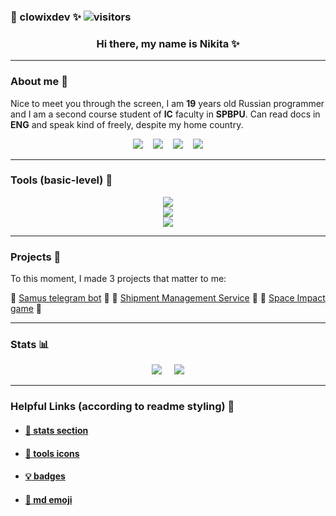 ### :white_heart: clowixdev :sparkles: ![visitors](https://visitor-badge.laobi.icu/badge?page_id=clowixdev&left_color=red&right_color=black&left_text=Profile_views)

<h3 align="center"> Hi there, my name is Nikita ✨ </h3>

---

### About me :book:

Nice to meet you through the screen, I am **19** years old Russian programmer and I am a second course student of **IC** faculty in **SPBPU**. Can read docs in **ENG** and speak kind of freely, despite my home country.

<div align="center">
<a href="mailto:clowixdev@gmail.com"><img src="https://img.shields.io/badge/Gmail-333333?style=for-the-badge&logo=gmail&logoColor=red"/></a>
&nbsp;&nbsp;
<a href="https://t.me/clowixdev">
    <img src="https://img.shields.io/badge/Telegram-333333?style=for-the-badge&logo=telegram&logoColor=red"/></a>
&nbsp;&nbsp;
<a href="https://discordapp.com/users/385643363807920129/">
    <img src="https://img.shields.io/badge/Discord-333333?style=for-the-badge&logo=discord&logoColor=red"/></a>
&nbsp;&nbsp;
<a href="https://steamcommunity.com/id/clowixdev/">
    <img src="https://img.shields.io/badge/Steam-333333?style=for-the-badge&logo=steam&logoColor=red"/></a>
</div>

---

### Tools (basic-level) :hammer:

<div align="center">
<img  src="https://skillicons.dev/icons?i=python,c,java,html,css,md&theme=light"/> <br>
<img src="https://skillicons.dev/icons?i=bots,flask,babel,bootstrap,sqlite&theme=light"/> <br>
<img src="https://skillicons.dev/icons?i=git,linux,arch,ubuntu,bash&theme=light"/>
</div>

---

### Projects :shell:

To this moment, I made 3 projects that matter to me:

:white_heart: [Samus telegram bot](https://github.com/clowixdev/samus_bot) :white_heart:
:sparkling_heart: [Shipment Management Service](https://github.com/clowixdev/sms) :sparkling_heart:
:white_heart: [Space Impact game](https://github.com/clowixdev/ds_coursework) :white_heart:

---

### Stats :bar_chart:

<div align="center">
<img src="https://github-readme-stats.vercel.app/api?username=clowixdev&count_private=true&theme=monokai&border_radius=10&rank_icon=github&show_icons=true&hide=issues,contribs&show=reviews">&nbsp;&nbsp;&nbsp;&nbsp; 
<img src="https://github-readme-stats.vercel.app/api/top-langs/?username=clowixdev&layout=compact&count_private=true&show_icons=true&theme=monokai&rank_icon=github&border_radius=10">
</div>

---

<!---

### Pinned :stars:

<div align="center">

[![Readme Card](https://github-readme-stats.vercel.app/api/pin/?username=clowixdev&repo=samus_bot&show_owner=true&theme=monokai&description_lines_count=2)](https://github.com/clowixdev/samus_bot)&nbsp;&nbsp;&nbsp;&nbsp;&nbsp;&nbsp;[![Readme Card](https://github-readme-stats.vercel.app/api/pin/?username=clowixdev&repo=ds_coursework&show_owner=true&theme=monokai&description_lines_count=2)](https://github.com/clowixdev/ds_coursework)

</div>

<div align="center">

[![Readme Card](https://github-readme-stats.vercel.app/api/pin/?username=clowixdev&repo=os_pintOS&show_owner=true&theme=monokai&description_lines_count=2)](https://github.com/clowixdev/os_pintOS)&nbsp;&nbsp;&nbsp;&nbsp;&nbsp;&nbsp;[![Readme Card](https://github-readme-stats.vercel.app/api/pin/?username=clowixdev&repo=sms&show_owner=true&theme=monokai&description_lines_count=2)](https://github.com/clowixdev/sms)

</div>

<div align="center">

[![Readme Card](https://github-readme-stats.vercel.app/api/pin/?username=clowixdev&repo=oib_lab6&show_owner=true&theme=monokai&description_lines_count=2)](https://github.com/clowixdev/oib_lab6)&nbsp;&nbsp;&nbsp;&nbsp;&nbsp;&nbsp;[![Readme Card](https://github-readme-stats.vercel.app/api/pin/?username=clowixdev&repo=CLbspwm_build&show_owner=true&theme=monokai&description_lines_count=2)](https://github.com/clowixdev/CLbspwm_build)

</div>

---

--->

### Helpful Links (according to readme styling) :city_sunset:

- #### [:cactus: stats section](https://github.com/anuraghazra/github-readme-stats)
- #### [:panda_face: tools icons](https://github.com/tandpfun/skill-icons)
- #### [:bulb: badges](https://github.com/antistereotip/Badges-for-GitHub)
- #### [:gem: md emoji](https://github.com/markdown-templates/markdown-emojis)
